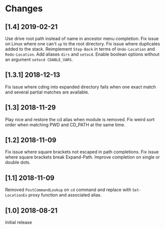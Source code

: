 # Changes

## [1.4] 2019-02-21

Use drive root path instead of name in ancestor menu completion.
Fix issue on Linux where one can't `up` to the root directory.
Fix issue where duplicates added to the stack.
Reimplement `Step-Back` in terms of `Undo-Location` and `Redo-Location`.
Add aliases `dirs` and `setocd`.
Enable boolean options without an argument `setocd CDABLE_VARS`.

## [1.3.1] 2018-12-13

Fix issue where cding into expanded directory fails when one exact match and several partial matches are available.

## [1.3] 2018-11-29

Play nice and restore the cd alias when module is removed.
Fix weird sort order when matching PWD and CD_PATH at the same time.

## [1.2] 2018-11-09

Fix issue where square brackets not escaped in path completions.
Fix issue where square brackets break Expand-Path.
Improve completion on single or double dots.

## [1.1] 2018-11-09

Removed `PostCommandLookup` on `cd` command and replace with `Set-LocationEx` proxy function and associated alias.

## [1.0] 2018-08-21

Initial release
